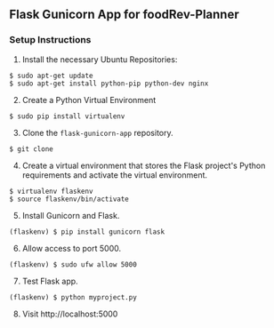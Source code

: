 ## Flask Gunicorn App for foodRev-Planner

### Setup Instructions

1. Install the necessary Ubuntu Repositories:
```
$ sudo apt-get update
$ sudo apt-get install python-pip python-dev nginx
```

2. Create a Python Virtual Environment
```
$ sudo pip install virtualenv
```

3. Clone the `flask-gunicorn-app` repository.
```
$ git clone
```

4. Create a virtual environment that stores the Flask project's Python requirements and activate the virtual environment.
```
$ virtualenv flaskenv
$ source flaskenv/bin/activate
```

5. Install Gunicorn and Flask.
```
(flaskenv) $ pip install gunicorn flask
```

6. Allow access to port 5000.
```
(flaskenv) $ sudo ufw allow 5000
```

7. Test Flask app.
```
(flaskenv) $ python myproject.py
```

8. Visit http://localhost:5000
